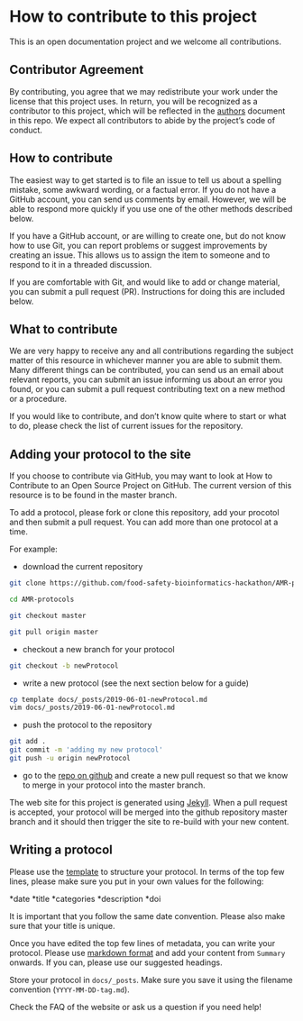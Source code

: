 # How to contribute to this project

This is an open documentation project and we welcome all contributions.


## Contributor Agreement

By contributing, you agree that we may redistribute your work under the license that this project uses. In return, you will be recognized as a contributor to this project, which will be reflected in the [authors](authors.md) document in this repo. We expect all contributors to abide by the project’s code of conduct. 


## How to contribute

The easiest way to get started is to file an issue to tell us about a spelling mistake, some awkward wording, or a factual error. If you do not have a GitHub account, you can send us comments by email. However, we will be able to respond more quickly if you use one of the other methods described below.

If you have a GitHub account, or are willing to create one, but do not know how to use Git, you can report problems or suggest improvements by creating an issue. This allows us to assign the item to someone and to respond to it in a threaded discussion.

If you are comfortable with Git, and would like to add or change material, you can submit a pull request (PR). Instructions for doing this are included below.


## What to contribute

We are very happy to receive any and all contributions regarding the subject matter of this resource in whichever manner you are able to submit them. Many different things can be contributed, you can send us an email about relevant reports, you can submit an issue informing us about an error you found, or you can submit a pull request contributing text on a new method or a procedure. 

If you would like to contribute, and don’t know quite where to start or what to do, please check the list of current issues for the repository. 


## Adding your protocol to the site

If you choose to contribute via GitHub, you may want to look at How to Contribute to an Open Source Project on GitHub. The current version of this resource is to be found in the master branch.

To add a protocol, please fork or clone this repository, add your procotol and then submit a pull request. You can add more than one protocol at a time.

For example:

* download the current repository
```bash
git clone https://github.com/food-safety-bioinformatics-hackathon/AMR-protocols

cd AMR-protocols

git checkout master

git pull origin master
```

* checkout a new branch for your protocol
```bash
git checkout -b newProtocol
```

* write a new protocol (see the next section below for a guide)
```bash
cp template docs/_posts/2019-06-01-newProtocol.md
vim docs/_posts/2019-06-01-newProtocol.md
```

*  push the protocol to the repository
```bash
git add .
git commit -m 'adding my new protocol'
git push -u origin newProtocol
```

* go to the [repo on github](https://github.com/food-safety-bioinformatics-hackathon/AMR-protocols) and create a new pull request so that we know to merge in your protocol into the master branch.


The web site for this project is generated using [Jekyll](https://jekyllrb.com/). When a pull request is accepted, your protocol will be merged into the github repository master branch and it should then trigger the site to re-build with your new content.


## Writing a protocol

Please use the [template](template.md) to structure your protocol. In terms of the top few lines, please make sure you put in your own values for the following:

*date
*title
*categories
*description
*doi

It is important that you follow the same date convention. Please also make sure that your title is unique.

Once you have edited the top few lines of metadata, you can write your protocol. Please use [markdown format](https://guides.github.com/features/mastering-markdown/) and add your content from `Summary` onwards. If you can, please use our suggested headings.

Store your protocol in `docs/_posts`. Make sure you save it using the filename convention (`YYYY-MM-DD-tag.md`).

Check the FAQ of the website or ask us a question if you need help!
